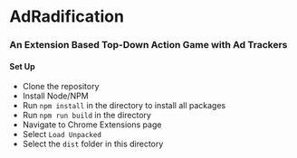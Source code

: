 # AdRadification

### An Extension Based Top-Down Action Game with Ad Trackers

#### Set Up

- Clone the repository
- Install Node/NPM
- Run `npm install` in the directory to install all packages
- Run `npm run build` in the directory
- Navigate to Chrome Extensions page
- Select `Load Unpacked`
- Select the `dist` folder in this directory
